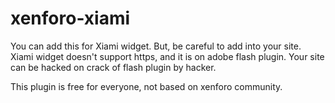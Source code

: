 # xenforo-xiami

You can add this for Xiami widget.
But, be careful to add into your site.
Xiami widget doesn't support https, and it is on adobe flash plugin.
Your site can be hacked on crack of flash plugin by hacker.

This plugin is free for everyone, not based on xenforo community.
